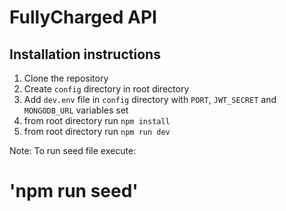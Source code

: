 # FullyCharged API

## Installation instructions 
1. Clone the repository
2. Create `config` directory in root directory
3. Add `dev.env` file in `config` directory with `PORT`, `JWT_SECRET` and `MONGODB_URL` variables set
4. from root directory run `npm install`
5. from root directory run `npm run dev`

Note: To run seed file execute:
# 'npm run seed'
